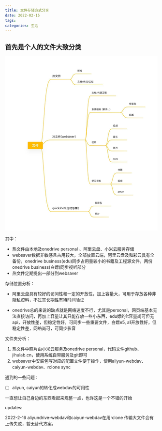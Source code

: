 ```yaml
---
title: 文件存储方式分享
date: 2022-02-15
tags: 
categories: 生活
---
```


## 首先是个人的文件大致分类

![image-20220215214803041](../img/image-20220215214803041.png)

其中：

- 热文件由本地及onedrive personal 、阿里云盘、小米云服务存储
- websaver数据非敏感且占用较大，全部放置云端，阿里云盘及和彩云具有全备份，onedrive business(edu)同步占用量较小的书籍及工程源文件，两份onedrive business(白嫖)同步视听部分
- 热文件定期提出一部分到websaver

存储位置分析：

- 阿里云盘具有较好的访问性和一定的开放性，加上容量大，可用于存放各种非隐私资料，不过其长期性有待时间验证

- onedrive总的来说的缺点就是网络速度不行，尤其是personal，网页端基本无法直接访问，再加上容量让其只能存放一些小东西，edu嫖的1t容量尚可但无api，开放性差，但稳定性好，可同步一些重要文件，白嫖e5, a1开放性好，但稳定性差，网络尚可，可同步影音

文件夹分析：

1. 热文件中照片由小米云服务及onedrive personal，代码文件github、jihulab.cn，使用系统自带服务及git即可
2. websaver中安装包写对应的配置文件便于操作，使用aliyun-webdav、caiyun-webdav、rclone sync

遇到的一些问题：

- [ ] aliyun, caiyun的转化成webdav的可用性

一直想让自己身边的东西看起来规整一点，也许这是一个不错的开始

updates: 

2022-2-16 aliyundrive-webdav和caiyun-webdav在用rclone 传输大文件会有上传失败，暂无替代方案。
